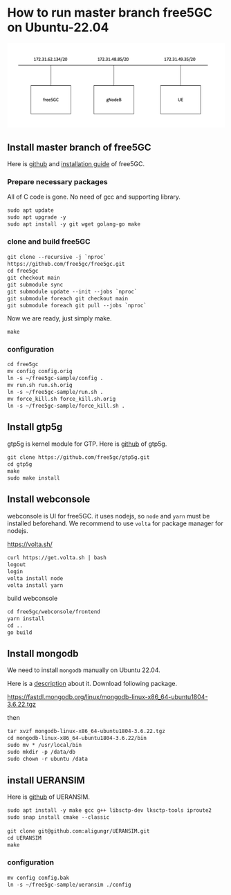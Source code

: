 # How to run master branch free5GC on Ubuntu-22.04

![Topology](free5gc-sample.png)

## Install master branch of free5GC

Here is [github](https://github.com/free5gc/free5gc) and [installation guide](https://github.com/free5gc/free5gc/wiki/Installation) of free5GC.

### Prepare necessary packages

All of C code is gone. No need of gcc and supporting library.

``` shell
sudo apt update
sudo apt upgrade -y
sudo apt install -y git wget golang-go make
```

### clone and build free5GC

``` shell
git clone --recursive -j `nproc` https://github.com/free5gc/free5gc.git
cd free5gc
git checkout main
git submodule sync
git submodule update --init --jobs `nproc`
git submodule foreach git checkout main
git submodule foreach git pull --jobs `nproc`

```

Now we are ready, just simply make.

``` shell
make
```

### configuration

``` shell
cd free5gc
mv config config.orig
ln -s ~/free5gc-sample/config .
mv run.sh run.sh.orig
ln -s ~/free5gc-sample/run.sh .
mv force_kill.sh force_kill.sh.orig
ln -s ~/free5gc-sample/force_kill.sh .
```

## Install gtp5g

gtp5g is kernel module for GTP.  Here is [github](https://github.com/free5gc/gtp5g) of gtp5g.

``` shell
git clone https://github.com/free5gc/gtp5g.git
cd gtp5g
make
sudo make install
```

## Install webconsole

webconsole is UI for free5GC. it uses nodejs, so `node` and `yarn` must be
installed beforehand. We recommend to use `volta` for package manager for
nodejs.

https://volta.sh/

``` shell
curl https://get.volta.sh | bash
logout
login
volta install node
volta install yarn
```

build webconsole

``` shell
cd free5gc/webconsole/frontend
yarn install
cd ..
go build
```

## Install mongodb

We need to install `mongodb` manually on Ubuntu 22.04.

Here is a [description](https://dba.stackexchange.com/questions/323069/how-to-install-mongodb-3-6-on-ubuntu-22-04) about it.  Download following package.

https://fastdl.mongodb.org/linux/mongodb-linux-x86_64-ubuntu1804-3.6.22.tgz

then

``` shell
tar xvzf mongodb-linux-x86_64-ubuntu1804-3.6.22.tgz
cd mongodb-linux-x86_64-ubuntu1804-3.6.22/bin
sudo mv * /usr/local/bin
sudo mkdir -p /data/db
sudo chown -r ubuntu /data
```

## install UERANSIM

Here is [github](https://github.com/aligungr/UERANSIM) of UERANSIM.

``` shell
sudo apt install -y make gcc g++ libsctp-dev lksctp-tools iproute2
sudo snap install cmake --classic

git clone git@github.com:aligungr/UERANSIM.git
cd UERANSIM
make
```

### configuration

``` shell
mv config config.bak
ln -s ~/free5gc-sample/ueransim ./config
```
